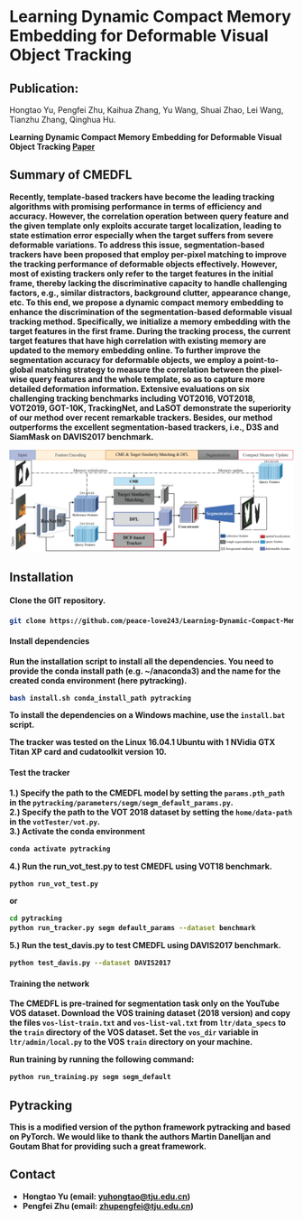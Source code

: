 # Learning Dynamic Compact Memory Embedding for Deformable Visual Object Tracking

## Publication:
 Hongtao Yu, Pengfei Zhu, Kaihua Zhang, Yu Wang, Shuai Zhao, Lei Wang, Tianzhu Zhang, Qinghua Hu.


<b>Learning Dynamic Compact Memory Embedding for Deformable Visual Object Tracking
[Paper](https://arxiv.org/abs/2111.11625) </br>


## Summary of CMEDFL
Recently, template-based trackers have become the leading tracking algorithms with promising performance in terms of efficiency and accuracy. However, the correlation operation
between query feature and the given template only exploits accurate target localization, leading to state estimation error especially when the target suffers from severe deformable variations.
To address this issue, segmentation-based trackers have been proposed that employ per-pixel matching to improve the tracking performance of deformable objects effectively. However, most of existing trackers only refer to the target features in the initial frame, thereby lacking the discriminative capacity to handle
challenging factors, e.g., similar distractors, background clutter, appearance change, etc. To this end, we propose a dynamic
compact memory embedding to enhance the discrimination of the segmentation-based deformable visual tracking method.
Specifically, we initialize a memory embedding with the target features in the first frame. During the tracking process, the
current target features that have high correlation with existing memory are updated to the memory embedding online. To
further improve the segmentation accuracy for deformable objects, we employ a point-to-global matching strategy to measure
the correlation between the pixel-wise query features and the whole template, so as to capture more detailed deformation
information. Extensive evaluations on six challenging tracking benchmarks including VOT2016, VOT2018, VOT2019, GOT-10K,
TrackingNet, and LaSOT demonstrate the superiority of our method over recent remarkable trackers. Besides, our method outperforms the excellent segmentation-based trackers, i.e., D3S and SiamMask on DAVIS2017 benchmark.

![pipeline](./pipeline.png)

## Installation

#### Clone the GIT repository.
```bash
git clone https://github.com/peace-love243/Learning-Dynamic-Compact-Memory-Embeddingfor-Deformable-Visual-Object-Tracking.git.
```

#### Install dependencies
Run the installation script to install all the dependencies. You need to provide the conda install path (e.g. ~/anaconda3) and the name for the created conda environment (here pytracking).
```bash
bash install.sh conda_install_path pytracking
```
To install the dependencies on a Windows machine, use the `install.bat` script.

The tracker was tested on the Linux 16.04.1 Ubuntu with 1 NVidia GTX Titan XP card and cudatoolkit version 10.

#### Test the tracker
1.) Specify the path to the CMEDFL model by setting the `params.pth_path` in the `pytracking/parameters/segm/segm_default_params.py`. <br/>
2.) Specify the path to the VOT 2018 dataset by setting the `home/data-path` in the `votTester/vot.py`. <br/>
3.) Activate the conda environment
```bash
conda activate pytracking
```
4.) Run the run_vot_test.py to test CMEDFL using VOT18 benchmark.
```bash
python run_vot_test.py
```
or 
```bash
cd pytracking
python run_tracker.py segm default_params --dataset benchmark
```

5.) Run the test_davis.py to test CMEDFL using DAVIS2017 benchmark.
```bash
python test_davis.py --dataset DAVIS2017
```


#### Training the network
The CMEDFL is pre-trained for segmentation task only on the YouTube VOS dataset. Download the VOS training dataset (2018 version) and copy the files `vos-list-train.txt` and `vos-list-val.txt` from `ltr/data_specs` to the `train` directory of the VOS dataset.
Set the `vos_dir` variable in `ltr/admin/local.py` to the VOS `train` directory on your machine.

Run training by running the following command:
```bash
python run_training.py segm segm_default
```

## Pytracking
This is a modified version of the python framework pytracking and based on **PyTorch**. We would like to thank the authors Martin Danelljan and Goutam Bhat for providing such a great framework.

## Contact
* Hongtao Yu (email: yuhongtao@tju.edu.cn)
* Pengfei Zhu (email: zhupengfei@tju.edu.cn)
